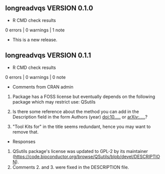 ## longreadvqs VERSION 0.1.0
  
  - R CMD check results
  
  0 errors | 0 warnings | 1 note
  
  * This is a new release.

## longreadvqs VERSION 0.1.1
  
  - R CMD check results
  
  0 errors | 0 warnings | 0 note
  
  - Comments from CRAN admin
  
  1. Package has a FOSS license but eventually depends on the following package which may restrict use: QSutils
  
  2. Is there some reference about the method you can add in the Description
field in the form Authors (year) <doi:10.....> or <arXiv:.....>?

  3. "Tool Kits for" in the title seems redundant, hence you may want to
remove that.

  - Responses
  
  1. QSutils package's license was updated to GPL-2 by its maintainer (https://code.bioconductor.org/browse/QSutils/blob/devel/DESCRIPTION).
  2. Comments 2. and 3. were fixed in the DESCRIPTION file.

  
